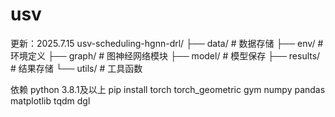 # usv
更新：2025.7.15
usv-scheduling-hgnn-drl/
├── data/          # 数据存储
├── env/           # 环境定义
├── graph/         # 图神经网络模块
├── model/         # 模型保存
├── results/       # 结果存储
└── utils/         # 工具函数

依赖
python 3.8.1及以上
pip install torch torch_geometric gym numpy pandas matplotlib tqdm dgl
